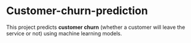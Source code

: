 # Customer-churn-prediction
This project predicts **customer churn** (whether a customer will leave the service or not) using machine learning models.  
